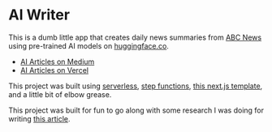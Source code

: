 # AI Writer

This is a dumb little app that creates daily news summaries from [ABC News](https://abcnews.go.com/) using pre-trained AI models on [huggingface.co](https://huggingface.co).

- [AI Articles on Medium](https://medium.com/@writerai666)
- [AI Articles on Vercel](https://ai-writer.danwakeem.com/)

This project was built using [serverless](https://serverless.com), [step functions](https://aws.amazon.com/step-functions/?ef_id=Cj0KCQiAorKfBhC0ARIsAHDzsluwi8mi2ojES04-shkq93zxRx27xuHNITp3cApxHCQcqN86XAu8dZEaAjA1EALw_wcB:G:s&s_kwcid=AL!4422!3!629393325316!!!g!!), [this next.js template](https://github.com/timlrx/tailwind-nextjs-starter-blog), and a little bit of elbow grease.

This project was built for fun to go along with some research I was doing for writing [this article](https://medium.com/@danwakeem/hugging-face-deep-dive-a431a4e1c7e5).

